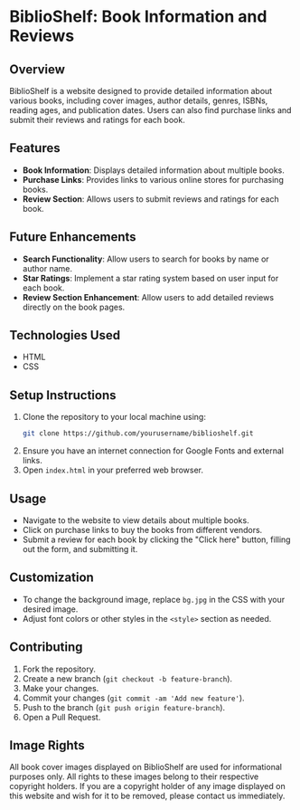 # BiblioShelf: Book Information and Reviews

## Overview
BiblioShelf is a website designed to provide detailed information about various books, including cover images, author details, genres, ISBNs, reading ages, and publication dates. Users can also find purchase links and submit their reviews and ratings for each book.

## Features
- **Book Information**: Displays detailed information about multiple books.
- **Purchase Links**: Provides links to various online stores for purchasing books.
- **Review Section**: Allows users to submit reviews and ratings for each book.

## Future Enhancements
- **Search Functionality**: Allow users to search for books by name or author name.
- **Star Ratings**: Implement a star rating system based on user input for each book.
- **Review Section Enhancement**: Allow users to add detailed reviews directly on the book pages.

## Technologies Used
- HTML
- CSS

## Setup Instructions
1. Clone the repository to your local machine using:
   ```bash
   git clone https://github.com/yourusername/biblioshelf.git
   ```
2. Ensure you have an internet connection for Google Fonts and external links.
3. Open `index.html` in your preferred web browser.

## Usage
- Navigate to the website to view details about multiple books.
- Click on purchase links to buy the books from different vendors.
- Submit a review for each book by clicking the "Click here" button, filling out the form, and submitting it.

## Customization
- To change the background image, replace `bg.jpg` in the CSS with your desired image.
- Adjust font colors or other styles in the `<style>` section as needed.

## Contributing
1. Fork the repository.
2. Create a new branch (`git checkout -b feature-branch`).
3. Make your changes.
4. Commit your changes (`git commit -am 'Add new feature'`).
5. Push to the branch (`git push origin feature-branch`).
6. Open a Pull Request.

## Image Rights
All book cover images displayed on BiblioShelf are used for informational purposes only. All rights to these images belong to their respective copyright holders. If you are a copyright holder of any image displayed on this website and wish for it to be removed, please contact us immediately.
